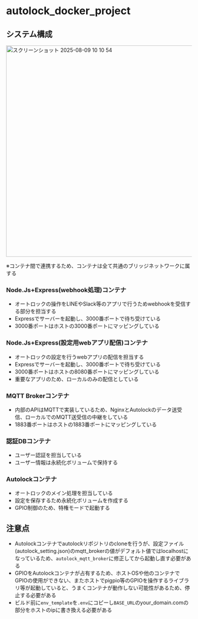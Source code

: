 # autolock_docker_project

## システム構成
<img width="791" height="573" alt="スクリーンショット 2025-08-09 10 10 54" src="https://github.com/user-attachments/assets/f023740d-2a84-4ce0-963a-b57c1e3a6f9e" />

※コンテナ間で連携するため、コンテナは全て共通のブリッジネットワークに属する
### Node.Js+Express(webhook処理)コンテナ   
- オートロックの操作をLINEやSlack等のアプリで行うためwebhookを受信する部分を担当する  
- Expressでサーバーを起動し、3000番ポートで待ち受けている  
- 3000番ポートはホストの3000番ポートにマッピングしている  
### Node.Js+Express(設定用webアプリ配信)コンテナ 
- オートロックの設定を行うwebアプリの配信を担当する  
- Expressでサーバーを起動し、3000番ポートで待ち受けている  
- 3000番ポートはホストの8080番ポートにマッピングしている
- 重要なアプリのため、ローカルのみの配信としている
### MQTT Brokerコンテナ  
- 内部のAPIはMQTTで実装しているため、NginxとAutolockのデータ送受信、ローカルでのMQTT送受信の中継をしている  
- 1883番ポートはホストの1883番ポートにマッピングしている    
### 認証DBコンテナ  
- ユーザー認証を担当している  
- ユーザー情報は永続化ボリュームで保持する
### Autolockコンテナ  
- オートロックのメイン処理を担当している  
- 設定を保存するため永続化ボリュームを作成する
- GPIO制御のため、特権モードで起動する

## 注意点
- Autolockコンテナでautolockリポジトリのcloneを行うが、設定ファイル(autolock_setting.json)のmqtt_brokerの値がデフォルト値ではlocalhostになっているため、`autolock_mqtt_broker`に修正してから起動し直す必要がある
- GPIOをAutolockコンテナが占有するため、ホストOSや他のコンテナでGPIOの使用ができない、またホストでpigpio等のGPIOを操作するライブラリ等が起動していると、うまくコンテナが動作しない可能性があるため、停止する必要がある
- ビルド前に`env_template`を`.env`にコピーし`BASE_URL`のyour_domain.comの部分をホストのipに書き換える必要がある
